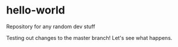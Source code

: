 # hello-world
Repository for any random dev stuff

Testing out changes to the master branch! Let's see what happens.
